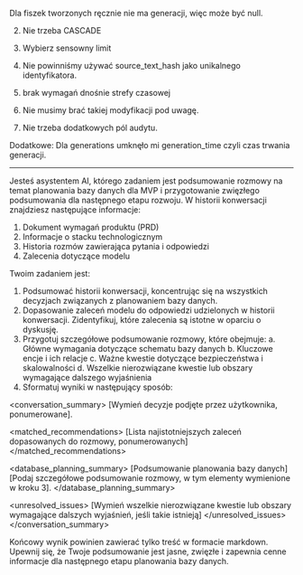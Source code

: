 Dla fiszek tworzonych ręcznie nie ma generacji, więc może być null. 

2. Nie trzeba CASCADE 

3. Wybierz sensowny limit  

4. Nie powinniśmy używać source_text_hash jako unikalnego identyfikatora. 

5. brak wymagań dnośnie strefy czasowej 

6. Nie musimy brać takiej modyfikacji pod uwagę. 

7. Nie trzeba dodatkowych pól audytu. 

Dodatkowe: Dla generations umknęło mi generation_time czyli czas trwania generacji.

---

Jesteś asystentem AI, którego zadaniem jest podsumowanie rozmowy na temat planowania bazy danych dla MVP i przygotowanie zwięzłego podsumowania dla następnego etapu rozwoju. W historii konwersacji znajdziesz następujące informacje:

1. Dokument wymagań produktu (PRD)
2. Informacje o stacku technologicznym
3. Historia rozmów zawierająca pytania i odpowiedzi
4. Zalecenia dotyczące modelu

Twoim zadaniem jest:

1. Podsumować historii konwersacji, koncentrując się na wszystkich decyzjach związanych z planowaniem bazy danych.
2. Dopasowanie zaleceń modelu do odpowiedzi udzielonych w historii konwersacji. Zidentyfikuj, które zalecenia są istotne w oparciu o dyskusję.
3. Przygotuj szczegółowe podsumowanie rozmowy, które obejmuje:
a. Główne wymagania dotyczące schematu bazy danych
b. Kluczowe encje i ich relacje
c. Ważne kwestie dotyczące bezpieczeństwa i skalowalności
d. Wszelkie nierozwiązane kwestie lub obszary wymagające dalszego wyjaśnienia
4. Sformatuj wyniki w następujący sposób:

<conversation_summary>
<decisions>
[Wymień decyzje podjęte przez użytkownika, ponumerowane].
</decisions>

<matched_recommendations>
[Lista najistotniejszych zaleceń dopasowanych do rozmowy, ponumerowanych]
</matched_recommendations>

<database_planning_summary> [Podsumowanie planowania bazy danych]
[Podaj szczegółowe podsumowanie rozmowy, w tym elementy wymienione w kroku 3].
</database_planning_summary>

<unresolved_issues>
[Wymień wszelkie nierozwiązane kwestie lub obszary wymagające dalszych wyjaśnień, jeśli takie istnieją]
</unresolved_issues>
</conversation_summary>

Końcowy wynik powinien zawierać tylko treść w formacie markdown. Upewnij się, że Twoje podsumowanie jest jasne, zwięzłe i zapewnia cenne informacje dla następnego etapu planowania bazy danych.